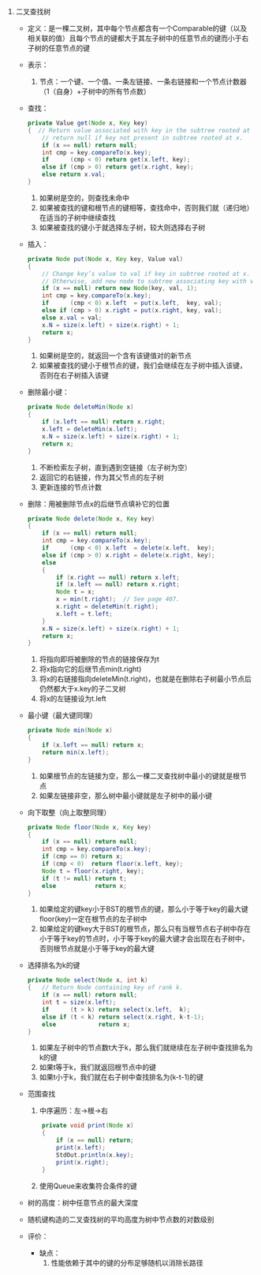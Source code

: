 1. 二叉查找树
    - 定义：是一棵二叉树，其中每个节点都含有一个Comparable的键（以及相关联的值）且每个节点的键都大于其左子树中的任意节点的键而小于右子树的任意节点的键
    - 表示：
        1. 节点：一个键、一个值、一条左链接、一条右链接和一个节点计数器（1（自身）+子树中的所有节点数）
    - 查找：

        ```java
        private Value get(Node x, Key key)
        {  // Return value associated with key in the subtree rooted at x;
            // return null if key not present in subtree rooted at x.
            if (x == null) return null;
            int cmp = key.compareTo(x.key);
            if      (cmp < 0) return get(x.left, key);
            else if (cmp > 0) return get(x.right, key);
            else return x.val;
        }
        ```

        1. 如果树是空的，则查找未命中
        2. 如果被查找的键和根节点的键相等，查找命中，否则我们就（递归地）在适当的子树中继续查找
        3. 如果被查找的键小于就选择左子树，较大则选择右子树
    - 插入：

        ```java
        private Node put(Node x, Key key, Value val)
        {
            // Change key’s value to val if key in subtree rooted at x.
            // Otherwise, add new node to subtree associating key with val.
            if (x == null) return new Node(key, val, 1);
            int cmp = key.compareTo(x.key);
            if      (cmp < 0) x.left  = put(x.left,  key, val);
            else if (cmp > 0) x.right = put(x.right, key, val);
            else x.val = val;
            x.N = size(x.left) + size(x.right) + 1;
            return x;
        }
        ```

        1. 如果树是空的，就返回一个含有该键值对的新节点
        2. 如果被查找的键小于根节点的键，我们会继续在左子树中插入该键，否则在右子树插入该键
    - 删除最小键：

        ```java
        private Node deleteMin(Node x)
        {
            if (x.left == null) return x.right;
            x.left = deleteMin(x.left);
            x.N = size(x.left) + size(x.right) + 1;
            return x;
        }
        ```

        1. 不断检索左子树，直到遇到空链接（左子树为空）
        2. 返回它的右链接，作为其父节点的左子树
        3. 更新连接的节点计数
    - 删除：用被删除节点x的后继节点填补它的位置

        ```java
        private Node delete(Node x, Key key)
        {
            if (x == null) return null;
            int cmp = key.compareTo(x.key);
            if      (cmp < 0) x.left  = delete(x.left,  key);
            else if (cmp > 0) x.right = delete(x.right, key);
            else
            {
                if (x.right == null) return x.left;
                if (x.left == null) return x.right;
                Node t = x;
                x = min(t.right);  // See page 407.
                x.right = deleteMin(t.right);
                x.left = t.left;
            }
            x.N = size(x.left) + size(x.right) + 1;
            return x;
        }
        ```

        1. 将指向即将被删除的节点的链接保存为t
        2. 将x指向它的后继节点min(t.right)
        3. 将x的右链接指向deleteMin(t.right)，也就是在删除右子树最小节点后仍然都大于x.key的子二叉树
        4. 将x的左链接设为t.left
    - 最小键（最大键同理）

        ```java
        private Node min(Node x)
        {
            if (x.left == null) return x;
            return min(x.left);
        }
        ```

        1. 如果根节点的左链接为空，那么一棵二叉查找树中最小的键就是根节点
        2. 如果左链接非空，那么树中最小键就是左子树中的最小键
    - 向下取整（向上取整同理）

        ```java
        private Node floor(Node x, Key key)
        {
            if (x == null) return null;
            int cmp = key.compareTo(x.key);
            if (cmp == 0) return x;
            if (cmp < 0)  return floor(x.left, key);
            Node t = floor(x.right, key);
            if (t != null) return t;
            else           return x;
        }
        ```

        1. 如果给定的键key小于BST的根节点的键，那么小于等于key的最大键floor(key)一定在根节点的左子树中
        2. 如果给定的键key大于BST的根节点，那么只有当根节点右子树中存在小于等于key的节点时，小于等于key的最大键才会出现在右子树中，否则根节点就是小于等于key的最大键
    - 选择排名为k的键

        ```java
        private Node select(Node x, int k)
        {   // Return Node containing key of rank k.
            if (x == null) return null;
            int t = size(x.left);
            if      (t > k) return select(x.left,  k);
            else if (t < k) return select(x.right, k-t-1);
            else            return x;
        }
        ```

        1. 如果左子树中的节点数t大于k，那么我们就继续在左子树中查找排名为k的键
        2. 如果t等于k，我们就返回根节点中的键
        3. 如果t小于k，我们就在右子树中查找排名为(k-t-1)的键
    - 范围查找
        1. 中序遍历：左->根->右

        ```java
            private void print(Node x)
            {
                if (x == null) return;
                print(x.left);
                StdOut.println(x.key);
                print(x.right);
            }
        ```

        2. 使用Queue来收集符合条件的键
    - 树的高度：树中任意节点的最大深度
    - 随机键构造的二叉查找树的平均高度为树中节点数的对数级别
    - 评价：
        - 缺点：
            1. 性能依赖于其中的键的分布足够随机以消除长路径
